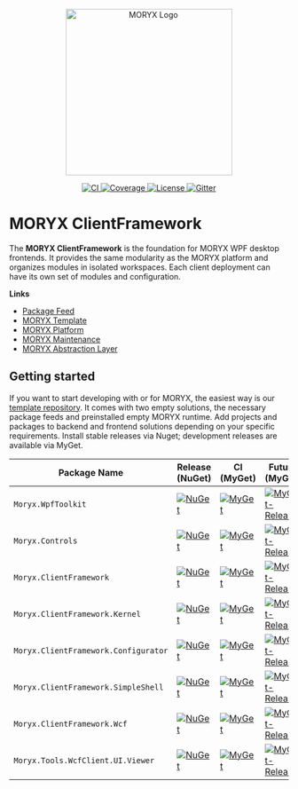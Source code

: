 <p align="center">
    <img src="docs/resources/MORYX_logo.svg" alt="MORYX Logo" width="300px" />
</p>

<p align="center">
    <a href="https://github.com/PHOENIXCONTACT/MORYX-ClientFramework/workflows">
        <img src="https://github.com/PHOENIXCONTACT/MORYX-ClientFramework/workflows/CI/badge.svg" alt="CI">
    </a>
    <a href="https://codecov.io/gh/PHOENIXCONTACT/MORYX-ClientFramework/coverage.svg?branch=dev">
        <img alt="Coverage" src="https://codecov.io/gh/PHOENIXCONTACT/MORYX-ClientFramework/coverage.svg?branch=dev" />
    </a>
    <a href="https://github.com/PHOENIXCONTACT/MORYX-ClientFramework/blob/dev/LICENSE">
        <img src="https://img.shields.io/github/license/PHOENIXCONTACT/MORYX-ClientFramework" alt="License">
    </a>
    <a href="https://gitter.im/PHOENIXCONTACT/MORYX?utm_source=badge&utm_medium=badge&utm_campaign=pr-badge">
        <img src="https://badges.gitter.im/PHOENIXCONTACT/MORYX.svg" alt="Gitter">
    </a>
</p>

# MORYX ClientFramework

The **MORYX ClientFramework** is the foundation for MORYX WPF desktop frontends. It provides the same modularity as the MORYX platform and organizes modules in isolated workspaces. Each client deployment can have its own set of modules and configuration.  

**Links**
- [Package Feed](https://www.myget.org/feed/Packages/moryx)
- [MORYX Template](https://github.com/PHOENIXCONTACT/MORYX-Template)
- [MORYX Platform](https://github.com/PHOENIXCONTACT/MORYX-Platform)
- [MORYX Maintenance](https://github.com/PHOENIXCONTACT/MORYX-MaintenanceWeb)
- [MORYX Abstraction Layer](https://github.com/PHOENIXCONTACT/MORYX-AbstractionLayer)

## Getting started

If you want to start developing with or for MORYX, the easiest way is our [template repository](https://github.com/PHOENIXCONTACT/MORYX-Template). It comes with two empty solutions, the necessary package feeds and preinstalled empty MORYX runtime. Add projects and packages to backend and frontend solutions depending on your specific requirements. Install stable releases via Nuget; development releases are available via MyGet.

| Package Name | Release (NuGet) | CI (MyGet) | Future (MyGet) |
|--------------|-----------------|------------|----------------|
| `Moryx.WpfToolkit` | [![NuGet](https://img.shields.io/nuget/v/Moryx.WpfToolkit.svg)](https://www.nuget.org/packages/Moryx.WpfToolkit/) | [![MyGet](https://img.shields.io/myget/moryx/vpre/Moryx.WpfToolkit)](https://www.myget.org/feed/moryx/package/nuget/Moryx.WpfToolkit) | [![MyGet-Release](https://img.shields.io/myget/moryx-future/vpre/Moryx.WpfToolkit)](https://www.myget.org/feed/moryx-future/package/nuget/Moryx.WpfToolkit) |
| `Moryx.Controls` | [![NuGet](https://img.shields.io/nuget/v/Moryx.Controls.svg)](https://www.nuget.org/packages/Moryx.Controls/) | [![MyGet](https://img.shields.io/myget/moryx/vpre/Moryx.Controls)](https://www.myget.org/feed/moryx/package/nuget/Moryx.Controls) | [![MyGet-Release](https://img.shields.io/myget/moryx-future/vpre/Moryx.Controls)](https://www.myget.org/feed/moryx-future/package/nuget/Moryx.Controls) |
| `Moryx.ClientFramework` | [![NuGet](https://img.shields.io/nuget/v/Moryx.ClientFramework.svg)](https://www.nuget.org/packages/Moryx.ClientFramework/) | [![MyGet](https://img.shields.io/myget/moryx/vpre/Moryx.ClientFramework)](https://www.myget.org/feed/moryx/package/nuget/Moryx.ClientFramework) | [![MyGet-Release](https://img.shields.io/myget/moryx-future/vpre/Moryx.ClientFramework)](https://www.myget.org/feed/moryx-future/package/nuget/Moryx.ClientFramework) |
| `Moryx.ClientFramework.Kernel` | [![NuGet](https://img.shields.io/nuget/v/Moryx.ClientFramework.Kernel.svg)](https://www.nuget.org/packages/Moryx.ClientFramework.Kernel/) | [![MyGet](https://img.shields.io/myget/moryx/vpre/Moryx.ClientFramework.Kernel)](https://www.myget.org/feed/moryx/package/nuget/Moryx.ClientFramework.Kernel) | [![MyGet-Release](https://img.shields.io/myget/moryx-future/vpre/Moryx.ClientFramework.Kernel)](https://www.myget.org/feed/moryx-future/package/nuget/Moryx.ClientFramework.Kernel) |
| `Moryx.ClientFramework.Configurator` | [![NuGet](https://img.shields.io/nuget/v/Moryx.ClientFramework.Configurator.svg)](https://www.nuget.org/packages/Moryx.ClientFramework.Configurator/) | [![MyGet](https://img.shields.io/myget/moryx/vpre/Moryx.ClientFramework.Configurator)](https://www.myget.org/feed/moryx/package/nuget/Moryx.ClientFramework.Configurator) | [![MyGet-Release](https://img.shields.io/myget/moryx-future/vpre/Moryx.ClientFramework.Configurator)](https://www.myget.org/feed/moryx-future/package/nuget/Moryx.ClientFramework.Configurator) |
| `Moryx.ClientFramework.SimpleShell` | [![NuGet](https://img.shields.io/nuget/v/Moryx.ClientFramework.SimpleShell.svg)](https://www.nuget.org/packages/Moryx.ClientFramework.SimpleShell/) | [![MyGet](https://img.shields.io/myget/moryx/vpre/Moryx.ClientFramework.SimpleShell)](https://www.myget.org/feed/moryx/package/nuget/Moryx.ClientFramework.SimpleShell) | [![MyGet-Release](https://img.shields.io/myget/moryx-future/vpre/Moryx.ClientFramework.SimpleShell)](https://www.myget.org/feed/moryx-future/package/nuget/Moryx.ClientFramework.SimpleShell) |
| `Moryx.ClientFramework.Wcf` | [![NuGet](https://img.shields.io/nuget/v/Moryx.ClientFramework.Wcf.svg)](https://www.nuget.org/packages/Moryx.ClientFramework.Wcf/) | [![MyGet](https://img.shields.io/myget/moryx/vpre/Moryx.ClientFramework.Wcf)](https://www.myget.org/feed/moryx/package/nuget/Moryx.ClientFramework.Wcf) | [![MyGet-Release](https://img.shields.io/myget/moryx-future/vpre/Moryx.ClientFramework.Wcf)](https://www.myget.org/feed/moryx-future/package/nuget/Moryx.ClientFramework.Wcf) |
| `Moryx.Tools.WcfClient.UI.Viewer` | [![NuGet](https://img.shields.io/nuget/v/Moryx.Tools.WcfClient.UI.Viewer.svg)](https://www.nuget.org/packages/Moryx.Tools.WcfClient.UI.Viewer/) | [![MyGet](https://img.shields.io/myget/moryx/vpre/Moryx.Tools.WcfClient.UI.Viewer)](https://www.myget.org/feed/moryx/package/nuget/Moryx.Tools.WcfClient.UI.Viewer) | [![MyGet-Release](https://img.shields.io/myget/moryx-future/vpre/Moryx.Tools.WcfClient.UI.Viewer)](https://www.myget.org/feed/moryx-future/package/nuget/Moryx.Tools.WcfClient.UI.Viewer) |
